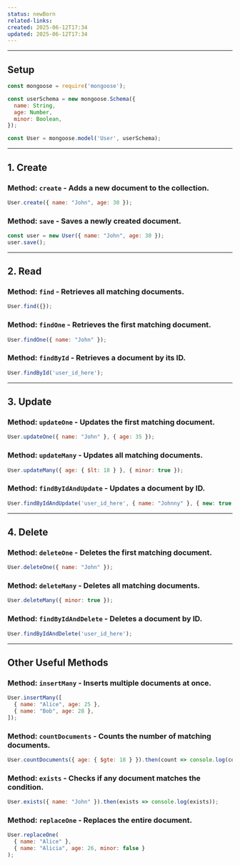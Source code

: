 ```yaml
---
status: newBorn
related-links: 
created: 2025-06-12T17:34
updated: 2025-06-12T17:34
---
```

---

## Setup
```js
const mongoose = require('mongoose');

const userSchema = new mongoose.Schema({
  name: String,
  age: Number,
  minor: Boolean,
});

const User = mongoose.model('User', userSchema);
```

---

## 1. Create

### Method: `create` - Adds a new document to the collection.
```js
User.create({ name: "John", age: 30 });
```

### Method: `save` - Saves a newly created document.
```js
const user = new User({ name: "John", age: 30 });
user.save();
```

---

## 2. Read

### Method: `find` - Retrieves all matching documents.
```js
User.find({});
```

### Method: `findOne` - Retrieves the first matching document.
```js
User.findOne({ name: "John" });
```

### Method: `findById` - Retrieves a document by its ID.
```js
User.findById('user_id_here');
```

---

## 3. Update

### Method: `updateOne` - Updates the first matching document.
```js
User.updateOne({ name: "John" }, { age: 35 });
```

### Method: `updateMany` - Updates all matching documents.
```js
User.updateMany({ age: { $lt: 18 } }, { minor: true });
```

### Method: `findByIdAndUpdate` - Updates a document by ID.
```js
User.findByIdAndUpdate('user_id_here', { name: "Johnny" }, { new: true });
```

---

## 4. Delete

### Method: `deleteOne` - Deletes the first matching document.
```js
User.deleteOne({ name: "John" });
```

### Method: `deleteMany` - Deletes all matching documents.
```js
User.deleteMany({ minor: true });
```

### Method: `findByIdAndDelete` - Deletes a document by ID.
```js
User.findByIdAndDelete('user_id_here');
```

---

## Other Useful Methods

### Method: `insertMany` - Inserts multiple documents at once.
```js
User.insertMany([
  { name: "Alice", age: 25 },
  { name: "Bob", age: 28 },
]);
```

### Method: `countDocuments` - Counts the number of matching documents.
```js
User.countDocuments({ age: { $gte: 18 } }).then(count => console.log(count));
```

### Method: `exists` - Checks if any document matches the condition.
```js
User.exists({ name: "John" }).then(exists => console.log(exists));
```

### Method: `replaceOne` - Replaces the entire document.
```js
User.replaceOne(
  { name: "Alice" },
  { name: "Alicia", age: 26, minor: false }
);
```


